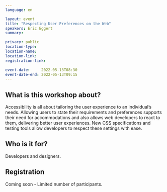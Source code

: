```yaml
---
language: en

layout: event
title: "Respecting User Preferences on the Web"
speakers: Eric Eggert
summary:

privacy: public
location-type:
location-name:
location-link:
registration-link:

event-date:     2022-05-13T08:30
event-date-end: 2022-05-13T09:15
---
```


## What is this workshop about?
Accessibility is all about tailoring the user experience to an individual’s needs. Allowing users to state their requirements and preferences supports their need for accommodations and also allows web developers to react to them, delivering better user experiences. New CSS specifications and testing tools allow developers to respect these settings with ease.

## Who is it for?
Developers and designers.

## Registration
Coming soon - Limited number of participants.
